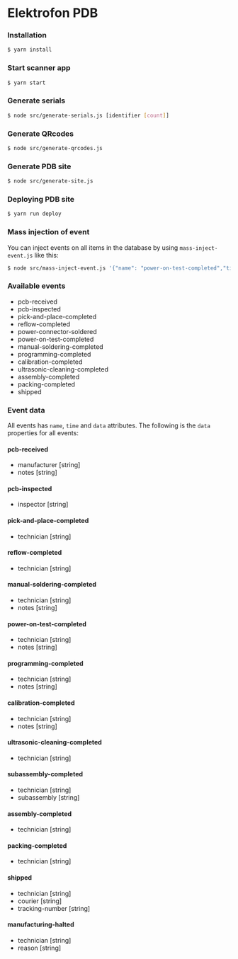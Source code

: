 Elektrofon PDB
==============

### Installation

```bash
$ yarn install
```

### Start scanner app

```bash
$ yarn start
```

### Generate serials

```bash
$ node src/generate-serials.js [identifier [count]]
```

### Generate QRcodes

```bash
$ node src/generate-qrcodes.js
```

### Generate PDB site

```bash
$ node src/generate-site.js
```

### Deploying PDB site

```bash
$ yarn run deploy
```

### Mass injection of event
You can inject events on all items in the database by using `mass-inject-event.js` like this:

```bash
$ node src/mass-inject-event.js '{"name": "power-on-test-completed","time":"2019-05-23T20:52:00.000Z","data":{"technician":"Rune Warhuus","notes":"3.3V, 13V, 1V and 1.25V tested OK"}}'
```

### Available events

- pcb-received
- pcb-inspected
- pick-and-place-completed
- reflow-completed
- power-connector-soldered
- power-on-test-completed
- manual-soldering-completed
- programming-completed
- calibration-completed
- ultrasonic-cleaning-completed
- assembly-completed
- packing-completed
- shipped

### Event data
All events has `name`, `time` and `data` attributes.
The following is the `data` properties for all events:

#### pcb-received
- manufacturer [string]
- notes [string]

#### pcb-inspected
- inspector [string]

#### pick-and-place-completed
- technician [string]

#### reflow-completed
- technician [string]

#### manual-soldering-completed
- technician [string]
- notes [string]

#### power-on-test-completed
- technician [string]
- notes [string]

#### programming-completed
- technician [string]
- notes [string]

#### calibration-completed
- technician [string]
- notes [string]

#### ultrasonic-cleaning-completed
- technician [string]

#### subassembly-completed
- technician [string]
- subassembly [string]

#### assembly-completed
- technician [string]

#### packing-completed
- technician [string]

#### shipped
- technician [string]
- courier [string]
- tracking-number [string]

#### manufacturing-halted
- technician [string]
- reason [string]
